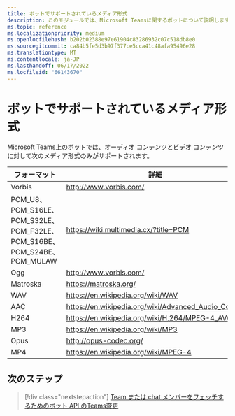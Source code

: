 ```yaml
---
title: ボットでサポートされているメディア形式
description: このモジュールでは、Microsoft Teamsに関するボットについて説明します。オーディオ およびビデオ コンテンツでは、次のメディア形式のみがサポートされます。
ms.topic: reference
ms.localizationpriority: medium
ms.openlocfilehash: b202b02388e97e61904c83286932c07c518db8e0
ms.sourcegitcommit: ca84b5fe5d3b97f377ce5cca41c48afa95496e28
ms.translationtype: MT
ms.contentlocale: ja-JP
ms.lasthandoff: 06/17/2022
ms.locfileid: "66143670"
---
```

# <a name="supported-media-formats-for-bots"></a>ボットでサポートされているメディア形式

Microsoft Teams上のボットでは、オーディオ コンテンツとビデオ コンテンツに対して次のメディア形式のみがサポートされます。

| フォーマット | 詳細 |
| --- | --- |
| Vorbis | http://www.vorbis.com/ |
| PCM_U8、PCM_S16LE、PCM_S32LE、PCM_F32LE、PCM_S16BE、PCM_S24BE、PCM_MULAW | https://wiki.multimedia.cx/?title=PCM |
| Ogg | http://www.vorbis.com/ |
| Matroska | https://matroska.org/ |
| WAV | https://en.wikipedia.org/wiki/WAV |
| AAC | https://en.wikipedia.org/wiki/Advanced_Audio_Coding |
| H264 | https://en.wikipedia.org/wiki/H.264/MPEG-4_AVC |
| MP3 | https://en.wikipedia.org/wiki/MP3 |
| Opus | http://opus-codec.org/ |
| MP4 | https://en.wikipedia.org/wiki/MPEG-4 |

## <a name="next-step"></a>次のステップ

> [!div class="nextstepaction"]
> [Team または chat メンバーをフェッチするためのボット API のTeams変更](~/resources/team-chat-member-api-changes.md)
